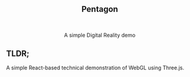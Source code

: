 <h1 align="center">
	<h2 align="center">Pentagon</h3>
	<br>
	 <p align="center">
    A simple Digital Reality demo
    <br />
  </p>
</h1>

## TLDR;

A simple React-based technical demonstration of WebGL using Three.js.
